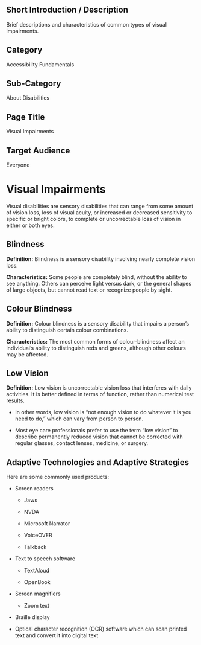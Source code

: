 ## Short Introduction / Description

Brief descriptions and characteristics of common types of visual impairments.

## 

## Category

Accessibility Fundamentals

## Sub-Category

About Disabilities

## Page Title

Visual Impairments

## Target Audience

Everyone

# Visual Impairments

Visual disabilities are sensory disabilities that can range from some amount of vision loss, loss of visual acuity, or increased or decreased sensitivity to specific or bright colors, to complete or uncorrectable loss of vision in either or both eyes.

## Blindness

**Definition:** Blindness is a sensory disability involving nearly complete vision loss.

**Characteristics:** Some people are completely blind, without the ability to see anything. Others can perceive light versus dark, or the general shapes of large objects, but cannot read text or recognize people by sight.

## Colour Blindness

**Definition:** Colour blindness is a sensory disability that impairs a person’s ability to distinguish certain colour combinations.

**Characteristics:** The most common forms of colour-blindness affect an individual’s ability to distinguish reds and greens, although other colours may be affected.

## Low Vision

**Definition:** Low vision is uncorrectable vision loss that interferes with daily activities. It is better defined in terms of function, rather than numerical test results.

- In other words, low vision is “not enough vision to do whatever it is you need to do,” which can vary from person to person.

- Most eye care professionals prefer to use the term “low vision” to describe permanently reduced vision that cannot be corrected with regular glasses, contact lenses, medicine, or surgery.

## Adaptive Technologies and Adaptive Strategies

Here are some commonly used products:

- Screen readers

  - Jaws

  - NVDA

  - Microsoft Narrator

  - VoiceOVER

  - Talkback

- Text to speech software

  - TextAloud

  - OpenBook

- Screen magnifiers

  - Zoom text

- Braille display

- Optical character recognition (OCR) software which can scan printed text and convert it into digital text
